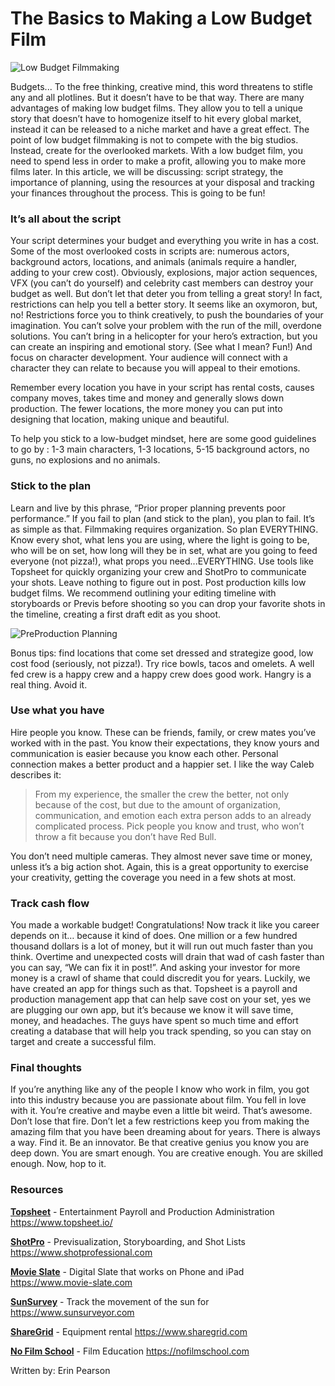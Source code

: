 # The Basics to Making a Low Budget Film

![Low Budget Filmmaking](https://user-images.githubusercontent.com/33143626/65919059-23630b00-e390-11e9-8342-f6c581efc13c.jpg "Low Budget Filmmaking")


Budgets... To the free thinking, creative mind, this word threatens to stifle any and all plotlines. But it doesn’t have to be that way. There are many advantages of making low budget films. They allow you to tell a unique story that doesn’t have to homogenize itself to hit every global market, instead it can be released to a niche market and have a great effect. The point of low budget filmmaking is not to compete with the big studios. Instead, create for the overlooked markets.  With a low budget film, you need to spend less in order to make a profit, allowing you to make more films later. In this article, we will be discussing: script strategy, the importance of planning, using the resources at your disposal and tracking your finances throughout the process. This is going to be fun!

### It’s all about the script
Your script determines your budget and everything you write in has a cost. Some of the most overlooked costs in scripts are: numerous actors, background actors, locations, and animals (animals require a handler, adding to your crew cost). Obviously, explosions, major action sequences, VFX (you can’t do yourself) and celebrity cast members can destroy your budget as well. But don’t let that deter you from telling a great story! In fact, restrictions can help you tell a better story. It seems like an oxymoron, but, no! Restrictions force you to think creatively, to push the boundaries of your imagination. You can’t solve your problem with the run of the mill, overdone solutions. You can’t bring in a helicopter for your hero’s extraction, but you can create  an inspiring and emotional story. (See what I mean? Fun!) And focus on character development. Your audience will connect with a character they can relate to because you will appeal to their emotions.

Remember every location you have in your script has rental costs, causes company moves, takes time and money and generally slows down production. The fewer locations, the more money you can put into designing that location, making unique and beautiful.

To help you stick to a low-budget mindset, here are some good guidelines to go by : 1-3 main characters, 1-3 locations, 5-15 background actors, no guns, no explosions and no animals.

### Stick to the plan
Learn and live by this phrase, “Prior proper planning prevents poor performance.” If you fail to plan (and stick to the plan), you plan to fail. It’s as simple as that. Filmmaking requires organization. So plan EVERYTHING. Know every shot, what lens you are using, where the light is going to be, who will be on set, how long will they be in set, what are you going to feed everyone (not pizza!), what props you need...EVERYTHING. Use tools like Topsheet for quickly organizing your crew and ShotPro to communicate your shots. Leave nothing to figure out in post. Post production kills low budget films. We recommend outlining your editing timeline with storyboards or Previs before shooting so you can drop your favorite shots in the timeline, creating a first draft edit as you shoot. 


![PreProduction Planning](https://user-images.githubusercontent.com/33143626/65919338-ddf30d80-e390-11e9-87a6-d2467740a5e7.jpg "Pre Production Planning")


Bonus tips: find locations that come set dressed and strategize good, low cost food (seriously, not pizza!). Try rice bowls, tacos and omelets. A well fed crew is a happy crew and a happy crew does good work. Hangry is a real thing. Avoid it.

### Use what you have
Hire people you know. These can be friends, family, or crew mates you’ve worked with in the past. You know their expectations, they know yours and communication is easier because you know each other. Personal connection makes a better product and a happier set. I like the way Caleb describes it: 

> From my experience, the smaller the crew the better, not only because of the cost, but due to the amount of organization, communication, and emotion each extra person adds to an already complicated process. Pick people you know and trust, who won’t throw a fit because you don’t have Red Bull.

You don’t need multiple cameras. They almost never save time or money, unless it’s a big action shot. Again, this is a great opportunity to exercise your creativity, getting the coverage you need in a few shots at most.

### Track cash flow 
You made a workable budget! Congratulations! Now track it like you career depends on it… because it kind of does. One million or a few hundred thousand dollars is a lot of money, but it will run out much faster than you think. Overtime and unexpected costs will drain that wad of cash faster than you can say, “We can fix it in post!”. And asking your investor for more money is a crawl of shame that could discredit you for years. Luckily, we have created an app for things such as that. Topsheet is a payroll and production management app that can help save cost on your set, yes we are plugging our own app, but it’s because we know it will save time, money, and headaches. The guys have spent so much time and effort creating a database that will help you track spending, so you can stay on target and create a successful film.

### Final thoughts
If you’re anything like any of the people I know who work in film, you got into this industry because you are passionate about film. You fell in love with it. You’re creative and maybe even a little bit weird. That’s awesome. Don’t lose that fire. Don’t let a few restrictions keep you from making the amazing film that you have been dreaming about for years. There is always a way. Find it. Be an innovator. Be that creative genius you know you are deep down. You are smart enough. You are creative enough. You are skilled enough. Now, hop to it.

### Resources
**[Topsheet](https://www.topsheet.io/)** - Entertainment Payroll and Production Administration
<https://www.topsheet.io/>

**[ShotPro](https://www.shotprofessional.com)** - Previsualization, Storyboarding, and Shot Lists
<https://www.shotprofessional.com>

**[Movie Slate](https://www.movie-slate.com)** - Digital Slate that works on Phone and iPad
<https://www.movie-slate.com>

**[SunSurvey](https://www.sunsurveyor.com)** - Track the movement of the sun for
<https://www.sunsurveyor.com>

**[ShareGrid](https://www.sharegrid.com)** - Equipment rental 
<https://www.sharegrid.com>

**[No Film School](https://nofilmschool.com)** - Film Education
<https://nofilmschool.com>


Written by: Erin Pearson
